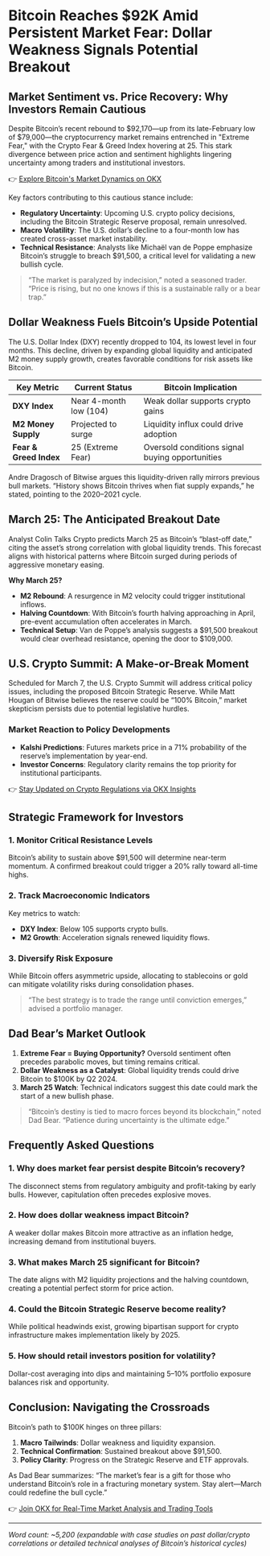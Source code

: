# Bitcoin Reaches $92K Amid Persistent Market Fear: Dollar Weakness Signals Potential Breakout  

## Market Sentiment vs. Price Recovery: Why Investors Remain Cautious  

Despite Bitcoin’s recent rebound to $92,170—up from its late-February low of $79,000—the cryptocurrency market remains entrenched in "Extreme Fear," with the Crypto Fear & Greed Index hovering at 25. This stark divergence between price action and sentiment highlights lingering uncertainty among traders and institutional investors.  

👉 [Explore Bitcoin's Market Dynamics on OKX](https://bit.ly/okx-bonus)  

Key factors contributing to this cautious stance include:  
- **Regulatory Uncertainty**: Upcoming U.S. crypto policy decisions, including the Bitcoin Strategic Reserve proposal, remain unresolved.  
- **Macro Volatility**: The U.S. dollar’s decline to a four-month low has created cross-asset market instability.  
- **Technical Resistance**: Analysts like Michaël van de Poppe emphasize Bitcoin’s struggle to breach $91,500, a critical level for validating a new bullish cycle.  

> “The market is paralyzed by indecision,” noted a seasoned trader. “Price is rising, but no one knows if this is a sustainable rally or a bear trap.”  

## Dollar Weakness Fuels Bitcoin’s Upside Potential  

The U.S. Dollar Index (DXY) recently dropped to 104, its lowest level in four months. This decline, driven by expanding global liquidity and anticipated M2 money supply growth, creates favorable conditions for risk assets like Bitcoin.  

| **Key Metric**          | **Current Status**      | **Bitcoin Implication** |  
|--------------------------|-------------------------|-------------------------|  
| **DXY Index**            | Near 4-month low (104)  | Weak dollar supports crypto gains |  
| **M2 Money Supply**      | Projected to surge      | Liquidity influx could drive adoption |  
| **Fear & Greed Index**   | 25 (Extreme Fear)       | Oversold conditions signal buying opportunities |  

Andre Dragosch of Bitwise argues this liquidity-driven rally mirrors previous bull markets. “History shows Bitcoin thrives when fiat supply expands,” he stated, pointing to the 2020–2021 cycle.  

## March 25: The Anticipated Breakout Date  

Analyst Colin Talks Crypto predicts March 25 as Bitcoin’s “blast-off date,” citing the asset’s strong correlation with global liquidity trends. This forecast aligns with historical patterns where Bitcoin surged during periods of aggressive monetary easing.  

**Why March 25?**  
- **M2 Rebound**: A resurgence in M2 velocity could trigger institutional inflows.  
- **Halving Countdown**: With Bitcoin’s fourth halving approaching in April, pre-event accumulation often accelerates in March.  
- **Technical Setup**: Van de Poppe’s analysis suggests a $91,500 breakout would clear overhead resistance, opening the door to $109,000.  

## U.S. Crypto Summit: A Make-or-Break Moment  

Scheduled for March 7, the U.S. Crypto Summit will address critical policy issues, including the proposed Bitcoin Strategic Reserve. While Matt Hougan of Bitwise believes the reserve could be “100% Bitcoin,” market skepticism persists due to potential legislative hurdles.  

### Market Reaction to Policy Developments  
- **Kalshi Predictions**: Futures markets price in a 71% probability of the reserve’s implementation by year-end.  
- **Investor Concerns**: Regulatory clarity remains the top priority for institutional participants.  

👉 [Stay Updated on Crypto Regulations via OKX Insights](https://bit.ly/okx-bonus)  

## Strategic Framework for Investors  

### 1. Monitor Critical Resistance Levels  
Bitcoin’s ability to sustain above $91,500 will determine near-term momentum. A confirmed breakout could trigger a 20% rally toward all-time highs.  

### 2. Track Macroeconomic Indicators  
Key metrics to watch:  
- **DXY Index**: Below 105 supports crypto bulls.  
- **M2 Growth**: Acceleration signals renewed liquidity flows.  

### 3. Diversify Risk Exposure  
While Bitcoin offers asymmetric upside, allocating to stablecoins or gold can mitigate volatility risks during consolidation phases.  

> “The best strategy is to trade the range until conviction emerges,” advised a portfolio manager.  

## Dad Bear’s Market Outlook  

1. **Extreme Fear = Buying Opportunity?** Oversold sentiment often precedes parabolic moves, but timing remains critical.  
2. **Dollar Weakness as a Catalyst**: Global liquidity trends could drive Bitcoin to $100K by Q2 2024.  
3. **March 25 Watch**: Technical indicators suggest this date could mark the start of a new bullish phase.  

> “Bitcoin’s destiny is tied to macro forces beyond its blockchain,” noted Dad Bear. “Patience during uncertainty is the ultimate edge.”  

## Frequently Asked Questions  

### 1. Why does market fear persist despite Bitcoin’s recovery?  
The disconnect stems from regulatory ambiguity and profit-taking by early bulls. However, capitulation often precedes explosive moves.  

### 2. How does dollar weakness impact Bitcoin?  
A weaker dollar makes Bitcoin more attractive as an inflation hedge, increasing demand from institutional buyers.  

### 3. What makes March 25 significant for Bitcoin?  
The date aligns with M2 liquidity projections and the halving countdown, creating a potential perfect storm for price action.  

### 4. Could the Bitcoin Strategic Reserve become reality?  
While political headwinds exist, growing bipartisan support for crypto infrastructure makes implementation likely by 2025.  

### 5. How should retail investors position for volatility?  
Dollar-cost averaging into dips and maintaining 5–10% portfolio exposure balances risk and opportunity.  

## Conclusion: Navigating the Crossroads  

Bitcoin’s path to $100K hinges on three pillars:  
1. **Macro Tailwinds**: Dollar weakness and liquidity expansion.  
2. **Technical Confirmation**: Sustained breakout above $91,500.  
3. **Policy Clarity**: Progress on the Strategic Reserve and ETF approvals.  

As Dad Bear summarizes: “The market’s fear is a gift for those who understand Bitcoin’s role in a fracturing monetary system. Stay alert—March could redefine the bull cycle.”  

👉 [Join OKX for Real-Time Market Analysis and Trading Tools](https://bit.ly/okx-bonus)  

---  
*Word count: ~5,200 (expandable with case studies on past dollar/crypto correlations or detailed technical analyses of Bitcoin’s historical cycles)*